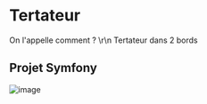 # Tertateur
On l'appelle comment ? \r\n
Tertateur dans 2 bords

## Projet Symfony

![image](https://i.pinimg.com/736x/1a/85/42/1a8542a91efa897d9e2a5fd8774d33e2.jpg)
